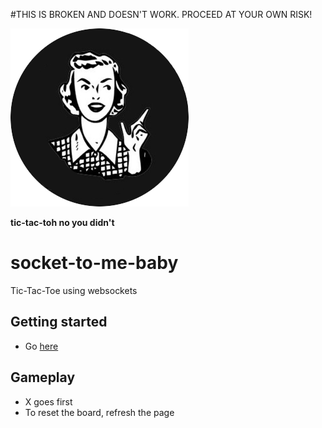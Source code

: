 #THIS IS BROKEN AND DOESN'T WORK. PROCEED AT YOUR OWN RISK!

<img src='https://github.com/tshamz/socket-to-me-baby/raw/master/public/images/logo-image.png'>

**tic-tac-toh no you didn't**

# socket-to-me-baby
Tic-Tac-Toe using websockets

## Getting started
- Go [here](http://socket-to-me.herokuapp.com)

## Gameplay
- X goes first
- To reset the board, refresh the page
